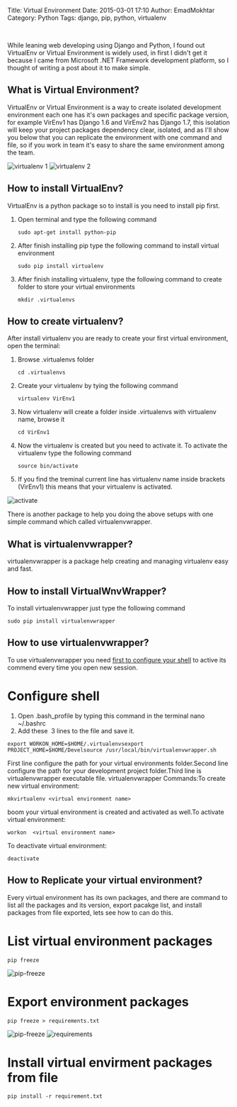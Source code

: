 Title: Virtual Environment
Date: 2015-03-01 17:10
Author: EmadMokhtar
Category: Python
Tags: django, pip, python, virtualenv

 

While leaning web developing using Django and Python, I found out
VirtualEnv or Virtual Environment is widely used, in first I didn't get
it because I came from Microsoft .NET Framework development platform, so
I thought of writing a post about it to make simple.

What is Virtual Environment?
----------------------------

VirtualEnv or Virtual Environment is a way to create isolated
development environment each one has it's own packages and specific
package version, for example VirEnv1 has Django 1.6 and VirEnv2 has
Django 1.7, this isolation will keep your project packages dependency
clear, isolated, and as I'll show you below that you can replicate the
environment with one command and file, so if you work in team it's easy
to share the same environment among the
team.

![virtualenv 1]({static}/images/Screenshot-from-2015-03-01-193423.png)
![virtualenv 2]({static}/images/Screenshot-from-2015-03-01-193318.png)

How to install VirtualEnv?
--------------------------

VirtualEnv is a python package so to install is you need to install pip
first.

1.  Open terminal and type the following command

    ``` 
    sudo apt-get install python-pip
    ```

2.  After finish installing pip type the following command to install
    virtual environment

    ```
    sudo pip install virtualenv
    ```

3.  After finish installing virtualenv, type the following command to
    create folder to store your virtual environments

    ```
    mkdir .virtualenvs
    ```

How to create virtualenv?
-------------------------

After install virtualenv you are ready to create your first virtual
environment, open the terminal:

1.  Browse .virtualenvs folder

    ```
    cd .virtualenvs
    ```

2.  Create your virtualenv by tying the following command

    ```
    virtualenv VirEnv1
    ```

3.  Now virtualenv will create a folder inside .virtualenvs with
    virtualenv name, browse it

    ```
    cd VirEnv1
    ```

4.  Now the virtualenv is created but you need to activate it. To
    activate the virtualenv type the following command

    ```
    source bin/activate
    ```

5.  If you find the treminal current line has virtualenv name inside
    brackets (VirEnv1) this means that your virtualenv is activated.

![activate]({static}/images/activate.png)

There is another package to help you doing the above setups with one
simple command which called virtualenvwrapper.

What is virtualenvwrapper?
--------------------------

virtualenvwrapper is a package help creating and managing virtualenv
easy and fast.

How to install VirtualWnvWrapper?
---------------------------------

To install virtualenvwrapper just type the following command

```
sudo pip install virtualenvwrapper
```

How to use virtualenvwrapper?
-----------------------------

To use virtualenvwrapper you need [first to configure your shell](https://virtualenvwrapper.readthedocs.org/en/latest/install.html#shell-startup-file) to active its commend every time you open new session.

# Configure shell

1.  Open .bash\_profile by typing this command in the terminal nano
    \~/.bashrc
2.  Add these  3 lines to the file and save it.

```
export WORKON_HOME=$HOME/.virtualenvsexport PROJECT_HOME=$HOME/Develsource /usr/local/bin/virtualenvwrapper.sh
```

First line configure the path for your virtual environments
folder.Second line configure the path for your development project
folder.Third line is virtualenvwrapper executable file. virtualenvwrapper
Commands:To create new virtual environment:

```
mkvirtualenv <virtual environment name>
```

boom your virtual environment is created and activated as well.To
activate virtual environment:

```
workon  <virtual environment name>
```

To deactivate virtual environment:

```
deactivate
```

How to Replicate your virtual environment?
------------------------------------------

Every virtual environment has its own packages, and there are command to
list all the packages and its version, export pacakge list, and install
packages from file exported, lets see how to can do this.


# List virtual environment packages

```
pip freeze
```
![pip-freeze]({static}/images/pip-freeze2.png)

# Export environment packages

```
pip freeze > requirements.txt
```

![pip-freeze]({static}/images/pip-freeze-2.png)
![requirements]({static}/images/requirements2.png)

# Install virtual envirment packages from file

```
pip install -r requirement.txt
```


 

 
